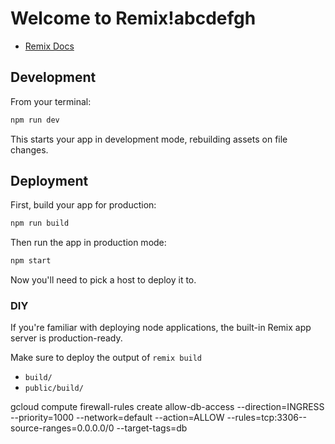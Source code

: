# Welcome to Remix!abcdefgh

- [Remix Docs](https://remix.run/docs)

## Development

From your terminal:

```sh
npm run dev
```

This starts your app in development mode, rebuilding assets on file changes.

## Deployment

First, build your app for production:

```sh
npm run build
```

Then run the app in production mode:

```sh
npm start
```

Now you'll need to pick a host to deploy it to.

### DIY

If you're familiar with deploying node applications, the built-in Remix app server is production-ready.

Make sure to deploy the output of `remix build`

- `build/`
- `public/build/`

gcloud compute firewall-rules create allow-db-access --direction=INGRESS --priority=1000 --network=default --action=ALLOW --rules=tcp:3306--source-ranges=0.0.0.0/0 --target-tags=db

